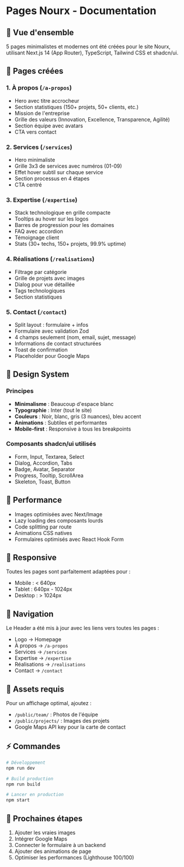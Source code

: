 # Pages Nourx - Documentation

## 🎯 Vue d'ensemble

5 pages minimalistes et modernes ont été créées pour le site Nourx, utilisant Next.js 14 (App Router), TypeScript, Tailwind CSS et shadcn/ui.

## 📄 Pages créées

### 1. **À propos** (`/a-propos`)
- Hero avec titre accrocheur
- Section statistiques (150+ projets, 50+ clients, etc.)
- Mission de l'entreprise
- Grille des valeurs (Innovation, Excellence, Transparence, Agilité)
- Section équipe avec avatars
- CTA vers contact

### 2. **Services** (`/services`)
- Hero minimaliste
- Grille 3x3 de services avec numéros (01-09)
- Effet hover subtil sur chaque service
- Section processus en 4 étapes
- CTA centré

### 3. **Expertise** (`/expertise`)
- Stack technologique en grille compacte
- Tooltips au hover sur les logos
- Barres de progression pour les domaines
- FAQ avec accordion
- Témoignage client
- Stats (30+ techs, 150+ projets, 99.9% uptime)

### 4. **Réalisations** (`/realisations`)
- Filtrage par catégorie
- Grille de projets avec images
- Dialog pour vue détaillée
- Tags technologiques
- Section statistiques

### 5. **Contact** (`/contact`)
- Split layout : formulaire + infos
- Formulaire avec validation Zod
- 4 champs seulement (nom, email, sujet, message)
- Informations de contact structurées
- Toast de confirmation
- Placeholder pour Google Maps

## 🎨 Design System

### Principes
- **Minimalisme** : Beaucoup d'espace blanc
- **Typographie** : Inter (tout le site)
- **Couleurs** : Noir, blanc, gris (3 nuances), bleu accent
- **Animations** : Subtiles et performantes
- **Mobile-first** : Responsive à tous les breakpoints

### Composants shadcn/ui utilisés
- Form, Input, Textarea, Select
- Dialog, Accordion, Tabs
- Badge, Avatar, Separator
- Progress, Tooltip, ScrollArea
- Skeleton, Toast, Button

## 🚀 Performance

- Images optimisées avec Next/Image
- Lazy loading des composants lourds
- Code splitting par route
- Animations CSS natives
- Formulaires optimisés avec React Hook Form

## 📱 Responsive

Toutes les pages sont parfaitement adaptées pour :
- Mobile : < 640px
- Tablet : 640px - 1024px
- Desktop : > 1024px

## 🔗 Navigation

Le Header a été mis à jour avec les liens vers toutes les pages :
- Logo → Homepage
- À propos → `/a-propos`
- Services → `/services`
- Expertise → `/expertise`
- Réalisations → `/realisations`
- Contact → `/contact`

## 📸 Assets requis

Pour un affichage optimal, ajoutez :
- `/public/team/` : Photos de l'équipe
- `/public/projects/` : Images des projets
- Google Maps API key pour la carte de contact

## ⚡ Commandes

```bash
# Développement
npm run dev

# Build production
npm run build

# Lancer en production
npm start
```

## 🎯 Prochaines étapes

1. Ajouter les vraies images
2. Intégrer Google Maps
3. Connecter le formulaire à un backend
4. Ajouter des animations de page
5. Optimiser les performances (Lighthouse 100/100)